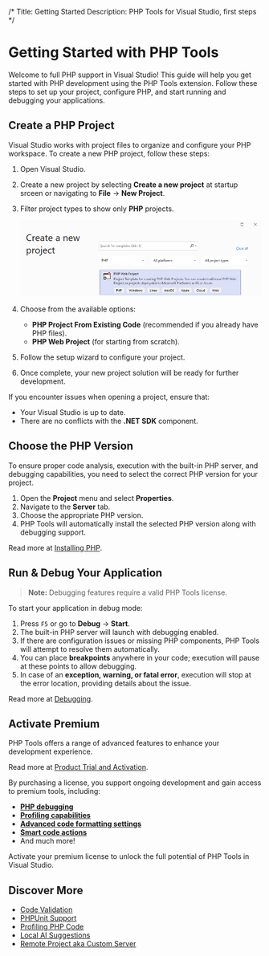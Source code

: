 /*
Title: Getting Started
Description: PHP Tools for Visual Studio, first steps
*/

# Getting Started with PHP Tools

Welcome to full PHP support in Visual Studio! This guide will help you get started with PHP development using the PHP Tools extension. Follow these steps to set up your project, configure PHP, and start running and debugging your applications.

## Create a PHP Project

Visual Studio works with project files to organize and configure your PHP workspace. To create a new PHP project, follow these steps:

1. Open Visual Studio.
2. Create a new project by selecting **Create a new project** at startup srceen or navigating to **File** → **New Project**.
3. Filter project types to show only **PHP** projects.

    ![new project](project/imgs/new-project-template.png)

4. Choose from the available options:
   - **PHP Project From Existing Code** (recommended if you already have PHP files).
   - **PHP Web Project** (for starting from scratch).
5. Follow the setup wizard to configure your project.
6. Once complete, your new project solution will be ready for further development.

If you encounter issues when opening a project, ensure that:

- Your Visual Studio is up to date.
- There are no conflicts with the **.NET SDK** component.

## Choose the PHP Version

To ensure proper code analysis, execution with the built-in PHP server, and debugging capabilities, you need to select the correct PHP version for your project.

1. Open the **Project** menu and select **Properties**.
2. Navigate to the **Server** tab.
3. Choose the appropriate PHP version.
4. PHP Tools will automatically install the selected PHP version along with debugging support.

Read more at [Installing PHP](installation/install-php.md).

## Run & Debug Your Application

> **Note:** Debugging features require a valid PHP Tools license.

To start your application in debug mode:

1. Press `F5` or go to **Debug** → **Start**.
2. The built-in PHP server will launch with debugging enabled.
3. If there are configuration issues or missing PHP components, PHP Tools will attempt to resolve them automatically.
4. You can place **breakpoints** anywhere in your code; execution will pause at these points to allow debugging.
5. In case of an **exception, warning, or fatal error**, execution will stop at the error location, providing details about the issue.

Read more at [Debugging](debugging/index.md).

## Activate Premium

PHP Tools offers a range of advanced features to enhance your development experience.

Read more at [Product Trial and Activation](installation/activation.md).

By purchasing a license, you support ongoing development and gain access to premium tools, including:

- [**PHP debugging**](debugging/index.md)
- [**Profiling capabilities**](profiling/overview.md)
- [**Advanced code formatting settings**](editor/formatting.md)
- [**Smart code actions**](editor/suggestions.md)
- And much more!

Activate your premium license to unlock the full potential of PHP Tools in Visual Studio.

## Discover More

- [Code Validation](code%20validation/code-validation.md)
- [PHPUnit Support](testing/test-explorer.md)
- [Profiling PHP Code](profiling/overview.md)
- [Local AI Suggestions](editor/intelliphp.md)
- [Remote Project aka Custom Server](project/new-project-remote.md)
